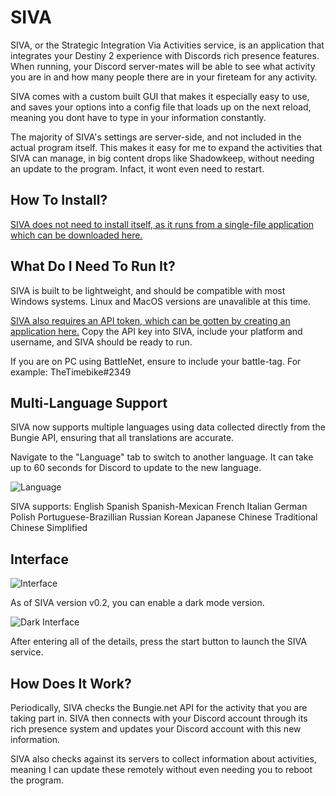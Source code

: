 # SIVA

SIVA, or the Strategic Integration Via Activities service, is an application that integrates your Destiny 2 experience with Discords rich presence features. When running, your Discord server-mates will be able to see what activity you are in and how many people there are in your fireteam for any activity.

SIVA comes with a custom built GUI that makes it especially easy to use, and saves your options into a config file that loads up on the next reload, meaning you dont have to type in your information constantly.

The majority of SIVA's settings are server-side, and not included in the actual program itself. This makes it easy for me to expand the activities that SIVA can manage, in big content drops like Shadowkeep, without needing an update to the program. Infact, it wont even need to restart.

## How To Install?

[SIVA does not need to install itself, as it runs from a single-file application which can be downloaded here.](https://github.com/TheTimebike/SIVA/releases/)

## What Do I Need To Run It?

SIVA is built to be lightweight, and should be compatible with most Windows systems. Linux and MacOS versions are unavalible at this time.

[SIVA also requires an API token, which can be gotten by creating an application here.](https://www.bungie.net/en/Application)
Copy the API key into SIVA, include your platform and username, and SIVA should be ready to run.

If you are on PC using BattleNet, ensure to include your battle-tag. For example: TheTimebike#2349

## Multi-Language Support

SIVA now supports multiple languages using data collected directly from the Bungie API, ensuring that all translations are accurate.

Navigate to the "Language" tab to switch to another language. It can take up to 60 seconds for Discord to update to the new language.

![Language](https://raw.githubusercontent.com/TheTimebike/SIVA/master/images/interface_language.PMG)

SIVA supports:
English
Spanish
Spanish-Mexican
French
Italian
German
Polish
Portuguese-Brazillian
Russian
Korean
Japanese
Chinese Traditional
Chinese Simplified

## Interface

![Interface](https://raw.githubusercontent.com/TheTimebike/SIVA/master/images/interface.png)

As of SIVA version v0.2, you can enable a dark mode version.

![Dark Interface](https://raw.githubusercontent.com/TheTimebike/SIVA/master/images/interface_dark.png)

After entering all of the details, press the start button to launch the SIVA service.

## How Does It Work?

Periodically, SIVA checks the Bungie.net API for the activity that you are taking part in. SIVA then connects with your Discord account through its rich presence system and updates your Discord account with this new information.

SIVA also checks against its servers to collect information about activities, meaning I can update these remotely without even needing you to reboot the program.

